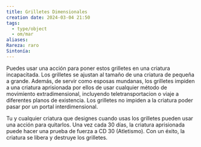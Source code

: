 ```yaml
---
title: Grilletes Dimensionales
creation date: 2024-03-04 21:50
tags:
  - type/object
  - om/mar
aliases: 
Rareza: raro
Sintonía:
---
```

Puedes usar una acción para poner estos grilletes en una criatura incapacitada. Los grilletes se ajustan al tamaño de una criatura de pequeña a grande. Además, de servir como esposas mundanas, los grilletes impiden a una criatura aprisionada por ellos de usar cualquier método de movimiento extradimensional, incluyendo teletransportacion o viaje a diferentes planos de existencia. Los grilletes no impiden a la criatura poder pasar por un portal interdimensional.

Tu y cualquier criatura que designes cuando usas los grilletes pueden usar una acción para quitarlos. Una vez cada 30 días, la criatura aprisionada puede hacer una prueba de fuerza a CD 30 (Atletismo). Con un éxito, la criatura se libera y destruye los grilletes.
